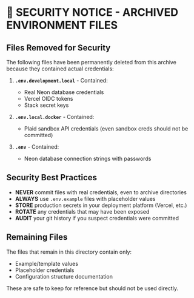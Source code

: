 # 🚨 SECURITY NOTICE - ARCHIVED ENVIRONMENT FILES

## Files Removed for Security

The following files have been permanently deleted from this archive because they contained actual credentials:

1. **`.env.development.local`** - Contained:
   - Real Neon database credentials
   - Vercel OIDC tokens
   - Stack secret keys

2. **`.env.local.docker`** - Contained:
   - Plaid sandbox API credentials (even sandbox creds should not be committed)

3. **`.env`** - Contained:
   - Neon database connection strings with passwords

## Security Best Practices

- **NEVER** commit files with real credentials, even to archive directories
- **ALWAYS** use `.env.example` files with placeholder values
- **STORE** production secrets in your deployment platform (Vercel, etc.)
- **ROTATE** any credentials that may have been exposed
- **AUDIT** your git history if you suspect credentials were committed

## Remaining Files

The files that remain in this directory contain only:
- Example/template values
- Placeholder credentials
- Configuration structure documentation

These are safe to keep for reference but should not be used directly.